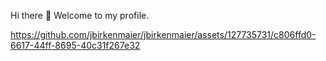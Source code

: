 Hi there 👋
Welcome to my profile. 

https://github.com/jbirkenmaier/jbirkenmaier/assets/127735731/c806ffd0-6617-44ff-8695-40c31f267e32




<!--
- 🔭 I’m currently working on ...
- 🌱 I’m currently learning ...
- 👯 I’m looking to collaborate on ...
- 🤔 I’m looking for help with ...
- 💬 Ask me about ...
- 📫 How to reach me: ...
- 😄 Pronouns: ...
- ⚡ Fun fact: ...
-->

